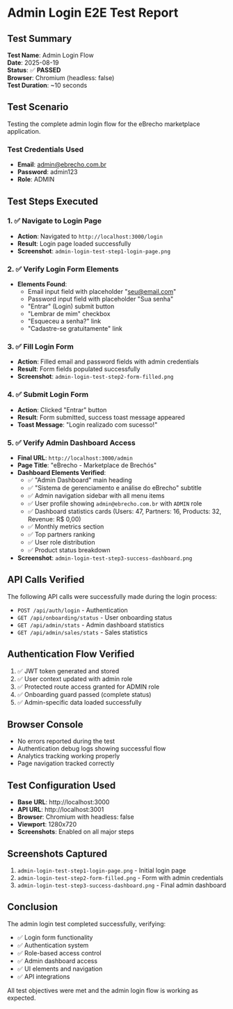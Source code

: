 # Admin Login E2E Test Report

## Test Summary
**Test Name**: Admin Login Flow  
**Date**: 2025-08-19  
**Status**: ✅ **PASSED**  
**Browser**: Chromium (headless: false)  
**Test Duration**: ~10 seconds  

## Test Scenario
Testing the complete admin login flow for the eBrecho marketplace application.

### Test Credentials Used
- **Email**: admin@ebrecho.com.br
- **Password**: admin123
- **Role**: ADMIN

## Test Steps Executed

### 1. ✅ Navigate to Login Page
- **Action**: Navigated to `http://localhost:3000/login`
- **Result**: Login page loaded successfully
- **Screenshot**: `admin-login-test-step1-login-page.png`

### 2. ✅ Verify Login Form Elements
- **Elements Found**:
  - Email input field with placeholder "seu@email.com"
  - Password input field with placeholder "Sua senha"
  - "Entrar" (Login) submit button
  - "Lembrar de mim" checkbox
  - "Esqueceu a senha?" link
  - "Cadastre-se gratuitamente" link

### 3. ✅ Fill Login Form
- **Action**: Filled email and password fields with admin credentials
- **Result**: Form fields populated successfully
- **Screenshot**: `admin-login-test-step2-form-filled.png`

### 4. ✅ Submit Login Form
- **Action**: Clicked "Entrar" button
- **Result**: Form submitted, success toast message appeared
- **Toast Message**: "Login realizado com sucesso!"

### 5. ✅ Verify Admin Dashboard Access
- **Final URL**: `http://localhost:3000/admin`
- **Page Title**: "eBrecho - Marketplace de Brechós"
- **Dashboard Elements Verified**:
  - ✅ "Admin Dashboard" main heading
  - ✅ "Sistema de gerenciamento e análise do eBrecho" subtitle
  - ✅ Admin navigation sidebar with all menu items
  - ✅ User profile showing `admin@ebrecho.com.br` with `ADMIN` role
  - ✅ Dashboard statistics cards (Users: 47, Partners: 16, Products: 32, Revenue: R$ 0,00)
  - ✅ Monthly metrics section
  - ✅ Top partners ranking
  - ✅ User role distribution
  - ✅ Product status breakdown
- **Screenshot**: `admin-login-test-step3-success-dashboard.png`

## API Calls Verified
The following API calls were successfully made during the login process:
- `POST /api/auth/login` - Authentication
- `GET /api/onboarding/status` - User onboarding status
- `GET /api/admin/stats` - Admin dashboard statistics
- `GET /api/admin/sales/stats` - Sales statistics

## Authentication Flow Verified
1. ✅ JWT token generated and stored
2. ✅ User context updated with admin role
3. ✅ Protected route access granted for ADMIN role
4. ✅ Onboarding guard passed (complete status)
5. ✅ Admin-specific data loaded successfully

## Browser Console
- No errors reported during the test
- Authentication debug logs showing successful flow
- Analytics tracking working properly
- Page navigation tracked correctly

## Test Configuration Used
- **Base URL**: http://localhost:3000
- **API URL**: http://localhost:3001
- **Browser**: Chromium with headless: false
- **Viewport**: 1280x720
- **Screenshots**: Enabled on all major steps

## Screenshots Captured
1. `admin-login-test-step1-login-page.png` - Initial login page
2. `admin-login-test-step2-form-filled.png` - Form with admin credentials
3. `admin-login-test-step3-success-dashboard.png` - Final admin dashboard

## Conclusion
The admin login test completed successfully, verifying:
- ✅ Login form functionality
- ✅ Authentication system
- ✅ Role-based access control
- ✅ Admin dashboard access
- ✅ UI elements and navigation
- ✅ API integrations

All test objectives were met and the admin login flow is working as expected.